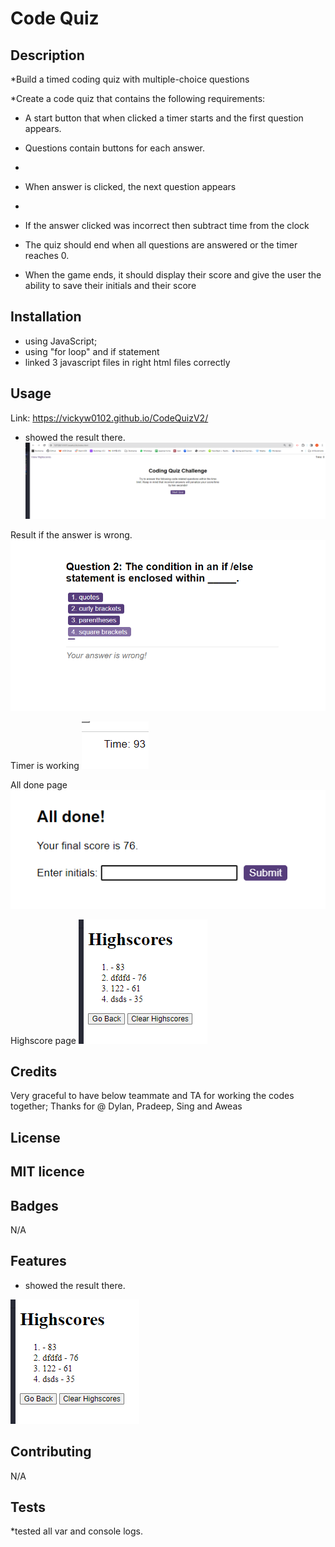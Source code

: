 # Code Quiz

## Description 
 *Build a timed coding quiz with multiple-choice questions
 
 *Create a code quiz that contains the following requirements:

 * A start button that when clicked a timer starts and the first question appears.
 
  * Questions contain buttons for each answer.
  * 
  * When answer is clicked, the next question appears
  * 
  * If the answer clicked was incorrect then subtract time from the clock

 * The quiz should end when all questions are answered or the timer reaches 0.

  * When the game ends, it should display their score and give the user the ability to save their initials and their score

## Installation

* using JavaScript;
* using "for loop" and if statement
* linked 3 javascript files in right html files correctly


## Usage 
Link: https://vickyw0102.github.io/CodeQuizV2/ 
* showed the result there.
![Alt text](image.png)

Result if the answer is wrong.
![Alt text](image-1.png)

Timer is working 
![Alt text](image-3.png)

All done page
![Alt text](image-4.png)

Highscore page
![Alt text](image-5.png)

## Credits

Very graceful to have below teammate and TA for working the codes together;
Thanks for @ Dylan, Pradeep, Sing and Aweas


## License

MIT licence
---



## Badges
N/A

## Features

* showed the result there.

![Alt text](image-5.png)

## Contributing

N/A

## Tests

*tested all var and console logs.
